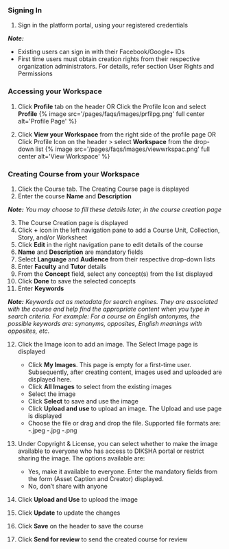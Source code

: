 ### Signing In 
1. Sign in the platform portal, using your registered credentials

***Note:***
- Existing users can sign in with their Facebook/Google+ IDs
- First time users must obtain creation rights from their respective organization administrators. For details, refer section User Rights and Permissions

### Accessing your Workspace
1. Click **Profile** tab on the header 
		OR
	Click the Profile Icon and select **Profile**
    {% image src='/pages/faqs/images/prfilpg.png' full center alt='Profile Page' %}
  
1. Click **View your Workspace** from the right side of the profile page 
				OR
	Click Profile Icon on the header > select **Workspace** from the drop-down list
  	{% image src='/pages/faqs/images/viewwrkspac.png' full center alt='View Workspace' %}
 
### Creating Course from your Workspace
1. Click the Course tab. The Creating Course page is displayed 
2. Enter the course **Name** and **Description**

***Note:***
*You may choose to fill these details later, in the course creation page*

3. The Course Creation page is displayed 
4. Click **+** icon in the left navigation pane to add a Course Unit, Collection, Story, and/or Worksheet
5. Click **Edit** in the right navigation pane to edit details of the course 
6. **Name** and **Description** are mandatory fields
7. Select **Language** and **Audience** from their respective drop-down lists
8. Enter **Faculty** and **Tutor** details
9. From the **Concept** field, select any concept(s) from the list displayed 
10. Click **Done** to save the selected concepts
11. Enter **Keywords**
 

***Note:***
*Keywords act as metadata for search engines. They are associated with the course and help find the appropriate content when you type in search criteria. For example: For a course on English antonyms, the possible keywords are: synonyms, opposites, English meanings with opposites, etc.*

12. Click the Image icon to add an image. The Select Image page is displayed

	- Click **My Images**. This page is empty for a first-time user. Subsequently, after creating content, images used and uploaded are displayed here.
    - Click **All Images** to select from the existing images
	- Select the image    
    - Click **Select** to save and use the image    
	- Click **Upload and use** to upload an image. The Upload and use page is displayed    
	- Choose the file or drag and drop the file. Supported file formats are:
    	-.jpeg
    	-.jpg
    	-.png

13. Under Copyright & License, you can select whether to make the image available to everyone who has access to DIKSHA portal or restrict sharing the image. The options available are:
	- Yes, make it available to everyone. Enter the mandatory fields from the form (Asset Caption and Creator) displayed.
	- No, don’t share with anyone

14. Click **Upload and Use** to upload the image
15. Click **Update** to update the changes
16. Click **Save** on the header to save the course 
17. Click **Send for review** to send the created course for review
